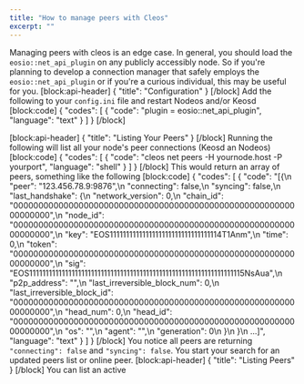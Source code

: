 ```yaml
---
title: "How to manage peers with Cleos"
excerpt: ""
---
```

Managing peers with cleos is an edge case. In general, you should load the `eosio::net_api_plugin` on any publicly accessibly node. So if you're planning to develop a connection manager that safely employs the `eosio::net_api_plugin` or if you're a curious individual, this may be useful for you. 
[block:api-header]
{
  "title": "Configuration"
}
[/block]
Add the following to your `config.ini` file and restart Nodeos and/or Keosd
[block:code]
{
  "codes": [
    {
      "code": "plugin = eosio::net_api_plugin",
      "language": "text"
    }
  ]
}
[/block]

[block:api-header]
{
  "title": "Listing Your Peers"
}
[/block]
Running the following will list all your node's peer connections (Keosd an Nodeos) 
[block:code]
{
  "codes": [
    {
      "code": "cleos net peers -H yournode.host -P yourport",
      "language": "shell"
    }
  ]
}
[/block]
This would return an array of peers, something like the following
[block:code]
{
  "codes": [
    {
      "code": "[{\n    \"peer\": \"123.456.78.9:9876\",\n    \"connecting\": false,\n    \"syncing\": false,\n    \"last_handshake\": {\n      \"network_version\": 0,\n      \"chain_id\": \"0000000000000000000000000000000000000000000000000000000000000000\",\n      \"node_id\": \"0000000000000000000000000000000000000000000000000000000000000000\",\n      \"key\": \"EOS1111111111111111111111111111111114T1Anm\",\n      \"time\": 0,\n      \"token\": \"0000000000000000000000000000000000000000000000000000000000000000\",\n      \"sig\": \"EOS111111111111111111111111111111111111111111111111111111111111111115NsAua\",\n      \"p2p_address\": \"\",\n      \"last_irreversible_block_num\": 0,\n      \"last_irreversible_block_id\": \"0000000000000000000000000000000000000000000000000000000000000000\",\n      \"head_num\": 0,\n      \"head_id\": \"0000000000000000000000000000000000000000000000000000000000000000\",\n      \"os\": \"\",\n      \"agent\": \"\",\n      \"generation\": 0\n    }\n  }\n  ...]",
      "language": "text"
    }
  ]
}
[/block]
You notice all peers are returning `"connecting": false` and `"syncing": false`. You start your search for an updated peers list or online peer. 
[block:api-header]
{
  "title": "Listing Peers"
}
[/block]
You can list an active